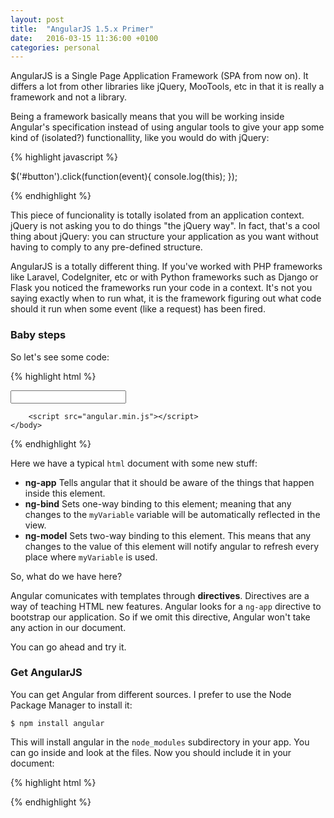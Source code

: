 ```yaml
---
layout: post
title:  "AngularJS 1.5.x Primer"
date:   2016-03-15 11:36:00 +0100
categories: personal
---
```


AngularJS is a Single Page Application Framework (SPA from now on).
It differs a lot from other libraries like jQuery, MooTools, etc in that
it is really a framework and not a library.

Being a framework basically means that you will be working inside Angular's
specification instead of using angular tools to give your app some kind of
(isolated?) functionallity, like you would do with jQuery:

{% highlight javascript %}

$('#button').click(function(event){
    console.log(this);
});

{% endhighlight %}

This piece of funcionality is totally isolated from an application context.
jQuery is not asking you to do things "the jQuery way". In fact, that's a cool
thing about jQuery: you can structure your application as you want without having
to comply to any pre-defined structure.

AngularJS is a totally different thing. If you've worked with PHP frameworks like
Laravel, CodeIgniter, etc or with Python frameworks such as Django or Flask you
noticed the frameworks run your code in a context. It's not you saying exactly when
to run what, it is the framework figuring out what code should it run when some event
(like a request) has been fired.

### Baby steps

So let's see some code:

{% highlight html %}
<html>
    <head>
        <link href="style.css" rel="stylesheet"/>
    </head>
    <body ng-app>
        <span ng-bind="myVariable"></span>
        <input type="text" ng-model="myVariable"/>

        <script src="angular.min.js"></script>
    </body>
</html>
{% endhighlight %}

Here we have a typical `html` document with some new stuff:

* **ng-app** Tells angular that it should be aware of the things that happen inside
this element.
* **ng-bind** Sets one-way binding to this element; meaning that any changes to the
`myVariable` variable will be automatically reflected in the view.
* **ng-model** Sets two-way binding to this element. This means that any changes to
the value of this element will notify angular to refresh every place where `myVariable`
is used.


So, what do we have here?

Angular comunicates with templates through **directives**. Directives are a way of
teaching HTML new features.
Angular looks for a `ng-app` directive to bootstrap our application. So if we omit
this directive, Angular won't take any action in our document.

You can go ahead and try it.

### Get AngularJS

You can get Angular from different sources. I prefer to use the Node Package Manager
to install it:

```
$ npm install angular
```

This will install angular in the `node_modules` subdirectory in your app. You can go
inside and look at the files.
Now you should include it in your document:

{% highlight html %}
<html>
    <head></head>
    <body>
        <script src="node_modules/angular/angular.min.js"></script>
    </body>
</html>
{% endhighlight %}

